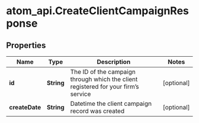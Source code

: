# atom_api.CreateClientCampaignResponse

## Properties
Name | Type | Description | Notes
------------ | ------------- | ------------- | -------------
**id** | **String** | The ID of the campaign through which the client registered for your firm’s service | [optional] 
**createDate** | **String** | Datetime the client campaign record was created | [optional] 


